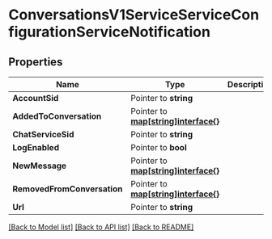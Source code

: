 # ConversationsV1ServiceServiceConfigurationServiceNotification

## Properties

Name | Type | Description | Notes
------------ | ------------- | ------------- | -------------
**AccountSid** | Pointer to **string** |  | [optional] 
**AddedToConversation** | Pointer to [**map[string]interface{}**](.md) |  | [optional] 
**ChatServiceSid** | Pointer to **string** |  | [optional] 
**LogEnabled** | Pointer to **bool** |  | [optional] 
**NewMessage** | Pointer to [**map[string]interface{}**](.md) |  | [optional] 
**RemovedFromConversation** | Pointer to [**map[string]interface{}**](.md) |  | [optional] 
**Url** | Pointer to **string** |  | [optional] 

[[Back to Model list]](../README.md#documentation-for-models) [[Back to API list]](../README.md#documentation-for-api-endpoints) [[Back to README]](../README.md)


